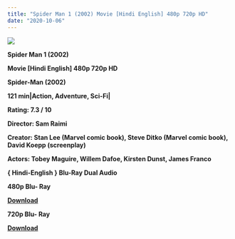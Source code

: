 ```yaml
---
title: "Spider Man 1 (2002) Movie [Hindi English] 480p 720p HD"
date: "2020-10-06"
---
```


[**![](https://1.bp.blogspot.com/-NZpP8JyYHtg/XtjzIerL8GI/AAAAAAAACgs/L5zr9waSwO0xKaMdZMS_L6NK-BsIaZkYgCLcBGAsYHQ/s1600/spiderman_one.jpg)**](https://1.bp.blogspot.com/-NZpP8JyYHtg/XtjzIerL8GI/AAAAAAAACgs/L5zr9waSwO0xKaMdZMS_L6NK-BsIaZkYgCLcBGAsYHQ/s1600/spiderman_one.jpg)

**Spider Man 1 (2002)**

**Movie \[Hindi English\] 480p 720p HD**

**Spider-Man (2002)**

**121 min|Action, Adventure, Sci-Fi|**

**Rating: 7.3 / 10** 

**Director: Sam Raimi**

**Creator: Stan Lee (Marvel comic book), Steve Ditko (Marvel comic book), David Koepp (screenplay)**

**Actors: Tobey Maguire, Willem Dafoe, Kirsten Dunst, James Franco**

 **{ Hindi-English } Blu-Ray Dual Audio**

**480p Blu- Ray**

**[Download](https://healthtipschk.co/1865/)** 

**720p Blu- Ray**

[**Download**](https://healthtipschk.co/1871/)

